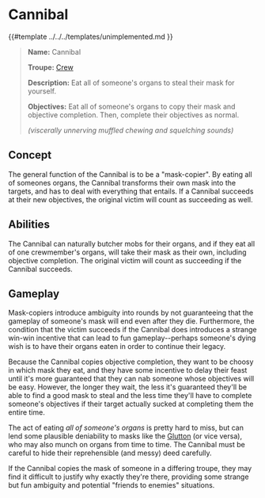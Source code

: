 # Cannibal

{{#template ../../../templates/unimplemented.md }}

> **Name:** Cannibal
>
> **Troupe:** [Crew](../crew.md)
>
> **Description:** Eat all of someone's organs to steal their mask for yourself.
>
> **Objectives:** Eat all of someone's organs to copy their mask and objective completion. Then, complete their objectives as normal.
>
> *(viscerally unnerving muffled chewing and squelching sounds)*

## Concept

The general function of the Cannibal is to be a "mask-copier". By eating all of someones organs, the Cannibal transforms their own mask into the targets, and has to deal with everything that entails. If a Cannibal succeeds at their new objectives, the original victim will count as succeeding as well.

## Abilities

The Cannibal can naturally butcher mobs for their organs, and if they eat all of one crewmember's organs, will take their mask as their own, including objective completion. The original victim will count as succeeding if the Cannibal succeeds.

## Gameplay

Mask-copiers introduce ambiguity into rounds by not guaranteeing that the gameplay of someone's mask will end even after they die. Furthermore, the condition that the victim succeeds if the Cannibal does introduces a strange win-win incentive that can lead to fun gameplay--perhaps someone's dying wish is to have their organs eaten in order to continue their legacy.

Because the Cannibal copies objective completion, they want to be choosy in which mask they eat, and they have some incentive to delay their feast until it's more guaranteed that they can nab someone whose objectives will be easy. However, the longer they wait, the less it's guaranteed they'll be able to find a good mask to steal and the less time they'll have to complete someone's objectives if their target actually sucked at completing them the entire time.

The act of eating *all of someone's organs* is pretty hard to miss, but can lend some plausible deniability to masks like the [Glutton](./glutton.md) (or vice versa), who may also munch on organs from time to time. The Cannibal must be careful to hide their reprehensible (and messy) deed carefully.

If the Cannibal copies the mask of someone in a differing troupe, they may find it difficult to justify why exactly they're there, providing some strange but fun ambiguity and potential "friends to enemies" situations.